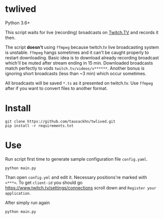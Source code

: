 # twlived 

Python 3.6+

This script waits for live (recording) broadcasts on [Twitch.TV](https://twitch.tv/) and records it then.

The script **doesn't** using `ffmpeg` because twitch.tv live broadcasting system is unstable.
`ffmpeg` hangs sometimes and it can't be caught properly to restart downloading. 
Basic idea is to download already recording broadcast which'll be muted after stream ending in 15 min.
Downloaded broadcasts match perfectly to vods `twitch.tv/videos/v******`.
Another bonus is ignoring short broadcasts (less than ~3 min) which occur sometimes.

All broadcasts will be saved `*.ts` as it presented on twitch.tv. 
Use `ffmpeg` after if you want to convert files to another format.

# Install
```
git clone https://github.com/tausackhn/twlived.git
pip install -r requirements.txt
```

# Use

Run script first time to generate sample configuration file `config.yaml`.

```
python main.py
```

Than open `config.yml` and edit it.
Necessary positions're marked with `<***>`.
To get `client-id` you should go https://www.twitch.tv/settings/connections scroll down and `Register your application`.
 
After simply run again
```
python main.py
```
